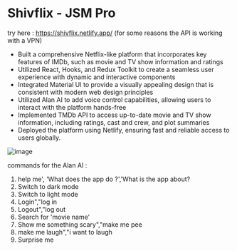 # Shivflix - JSM Pro
try here : https://shivflix.netlify.app/
(for some reasons the API is working with a VPN)

- Built a comprehensive Netflix-like platform that incorporates key features of IMDb, such as movie and TV show information and ratings
- Utilized React, Hooks, and Redux Toolkit to create a seamless user experience with dynamic and interactive components
- Integrated Material UI to provide a visually appealing design that is consistent with modern web design principles
- Utilized Alan AI to add voice control capabilities, allowing users to interact with the platform hands-free
- Implemented TMDb API to access up-to-date movie and TV show information, including ratings, cast and crew, and plot summaries
- Deployed the platform using Netlify, ensuring fast and reliable access to users globally.

![image](https://user-images.githubusercontent.com/22127725/218107395-26db8480-65ca-442b-a641-a1c2ca8df1cc.png)


commands for the Alan AI :
1. help me', 'What does the app do ?','What is the app about?
2. Switch to dark mode
3. Switch to light mode
4. Login","log in
5. Logout","log out
6. Search for 'movie name'
7. Show me something scary","make me pee
8. make me laugh","i want to laugh
9. Surprise me
